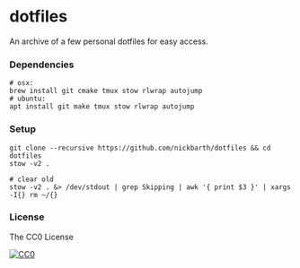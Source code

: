# dotfiles

An archive of a few personal dotfiles for easy access.

### Dependencies

```terminal
# osx:
brew install git cmake tmux stow rlwrap autojump
# ubuntu: 
apt install git make tmux stow rlwrap autojump
```

### Setup

```terminal
git clone --recursive https://github.com/nickbarth/dotfiles && cd dotfiles
stow -v2 .

# clear old
stow -v2 . &> /dev/stdout | grep Skipping | awk '{ print $3 }' | xargs -I{} rm ~/{}
```

### License
The CC0 License

[![CC0](http://i.creativecommons.org/l/zero/1.0/88x31.png)](http://creativecommons.org/publicdomain/zero/1.0/)
